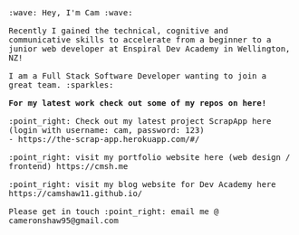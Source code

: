 <p align="left">
  <samp>
    :wave: Hey, I'm Cam :wave:
    <br><br>Recently I gained the technical, cognitive and communicative skills to
      accelerate from a beginner to a junior web developer at Enspiral Dev Academy in Wellington, NZ!
    <br><br>I am a Full Stack Software Developer wanting to join a great team. :sparkles:
    <br><br> <b>For my latest work check out some of my repos on here!</b>
    <br><br> :point_right: Check out my latest project ScrapApp here (login with username: cam, password: 123) <br> - https://the-scrap-app.herokuapp.com/#/
    <br><br> :point_right: visit my portfolio website here (web design / frontend) https://cmsh.me
    <br><br> :point_right: visit my blog website for Dev Academy here https://camshaw11.github.io/
    <br><br> Please get in touch :point_right: email me @ cameronshaw95@gmail.com
  </samp>
</p>
